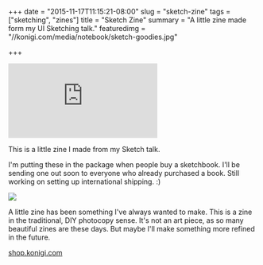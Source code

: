 +++
date = "2015-11-17T11:15:21-08:00"
slug = "sketch-zine"
tags = ["sketching", "zines"]
title = "Sketch Zine"
summary = "A little zine made form my UI Sketching talk."
featuredimg = "//konigi.com/media/notebook/sketch-goodies.jpg"

+++

<div class="video">
<iframe src="https://www.youtube.com/embed/jsKi2z_uRCk" title="YouTube video player" frameborder="0" allow="accelerometer; autoplay; clipboard-write; encrypted-media; gyroscope; picture-in-picture" allowfullscreen></iframe>
</div>

This is a little zine I made from my Sketch talk.

I'm putting these in the package when people buy a sketchbook. I'll be sending one out soon to everyone who already purchased a book. Still working on setting up international shipping. :)

<a href="http://shop.konigi.com"><img src="//konigi.com/media/notebook/sketch-goodies.jpg" /></a>

A little zine has been something I've always wanted to make. This is a zine in the traditional, DIY photocopy sense. It's not an art piece, as so many beautiful zines are these days. But maybe I'll make something more refined in the future.

<a class="button is-info" href="http://shop.konigi.com">shop.konigi.com</a>
